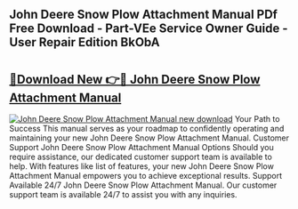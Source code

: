 ## John Deere Snow Plow Attachment Manual PDf Free Download - Part-VEe Service Owner Guide - User Repair Edition BkObA

# <h2><a href="http://bc86074.oget.top/?id=John+Deere+Snow+Plow+Attachment+Manual">🔗Download New 👉🔴 John Deere Snow Plow Attachment Manual</a></h2>

[![John Deere Snow Plow Attachment Manual new download](https://i.imgur.com/5g1atiW.png)](http://bc86074.oget.top/?id=John+Deere+Snow+Plow+Attachment+Manual)
Your Path to Success This manual serves as your roadmap to confidently operating and maintaining your new John Deere Snow Plow Attachment Manual. Customer Support John Deere Snow Plow Attachment Manual Options Should you require assistance, our dedicated customer support team is available to help. With features like list of features, your new John Deere Snow Plow Attachment Manual empowers you to achieve exceptional results. Support Available 24/7 John Deere Snow Plow Attachment Manual. Our customer support team is available 24/7 to assist you with any inquiries.

